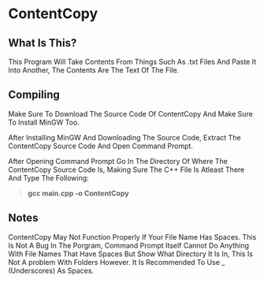 # ContentCopy

## What Is This?
This Program Will Take Contents From Things Such As .txt Files And Paste It Into Another, The Contents Are The Text Of The File.

## Compiling
Make Sure To Download The Source Code Of ContentCopy And Make Sure To Install MinGW Too.

After Installing MinGW And Downloading The Source Code, Extract The ContentCopy Source Code And Open Command Prompt.

After Opening Command Prompt Go In The Directory Of Where The ContentCopy Source Code Is, Making Sure The C++ File Is Atleast There And Type The Following:

> **gcc main.cpp -o ContentCopy**

## Notes

ContentCopy May Not Function Properly If Your File Name Has Spaces. This Is Not A Bug In The Porgram, Command Prompt Itself Cannot Do Anything With File Names That Have Spaces But Show What Directory It Is In, This Is Not A problem With Folders However. It Is Recommended To Use _ (Underscores) As Spaces.
